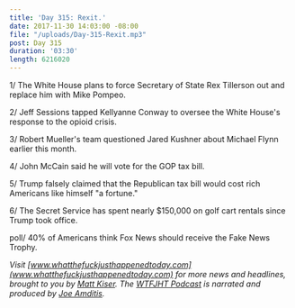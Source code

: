 ```yaml
---
title: 'Day 315: Rexit.'
date: 2017-11-30 14:03:00 -08:00
file: "/uploads/Day-315-Rexit.mp3"
post: Day 315
duration: '03:30'
length: 6216020
---
```


1/ The White House plans to force Secretary of State Rex Tillerson out and replace him with Mike Pompeo.

2/ Jeff Sessions tapped Kellyanne Conway to oversee the White House's response to the opioid crisis.

3/ Robert Mueller's team questioned Jared Kushner about Michael Flynn earlier this month.

4/ John McCain said he will vote for the GOP tax bill.

5/ Trump falsely claimed that the Republican tax bill would cost rich Americans like himself "a fortune."

6/ The Secret Service has spent nearly $150,000 on golf cart rentals since Trump took office.

poll/ 40% of Americans think Fox News should receive the Fake News Trophy.

*Visit [www.whatthefuckjusthappenedtoday.com](www.whatthefuckjusthappenedtoday.com) for more news and headlines, brought to you by [Matt Kiser](https://twitter.com/Matt_Kiser). The [WTFJHT Podcast](https://whatthefuckjusthappenedtoday.com/podcasts/) is narrated and produced by [Joe Amditis](https://twitter.com/jsamditis).*